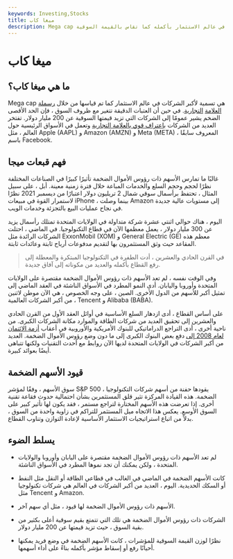 ```yaml
---
keywords: Investing,Stocks
title: ميغا كاب
description: Mega cap هي تسمية لأكبر الشركات في عالم الاستثمار بأكمله كما تقاس بالقيمة السوقية.
---
```


# ميغا كاب
## ما هي ميغا كاب؟

Mega cap هي تسمية لأكبر الشركات في عالم الاستثمار كما تم قياسها من خلال [رسملة العلامة](/marketcapitalization) [التجارية](/marketcapitalization). في حين أن العتبات الدقيقة تتغير مع ظروف السوق ، فإن الحد الأقصى الضخم يشير عمومًا إلى الشركات التي تزيد قيمتها السوقية عن 200 مليار دولار. تفتخر العديد من الشركات [باعتراف قوي بالعلامة التجارية](/brand-recognition) وتعمل في الأسواق الرئيسية حول العالم ، مثل Apple (AAPL) و Amazon (AMZN) و Meta (META) ، المعروف سابقًا باسم Facebook.

## فهم قبعات ميجا

غالبًا ما تمارس الأسهم ذات رؤوس الأموال الضخمة تأثيرًا كبيرًا في الصناعات المختلفة نظرًا لحجم وحجم السلع والخدمات المباعة خلال فترة زمنية معينة. أبل ، على سبيل المثال ، تحتفظ برأسمال سوقي شمال 2 تريليون دولار اعتبارًا من ديسمبر 2021 نظرًا لاستمرار القوة في مبيعات iPhone ، بينما وصلت Amazon إلى مستويات عالية جديدة في نجاح عمليات البيع بالتجزئة وخدمات الويب.

اليوم ، هناك حوالي اثنتي عشرة شركة متداولة في الولايات المتحدة تمتلك رأسمال يزيد عن 300 مليار دولار ، يعمل معظمها الآن في قطاع التكنولوجيا. في الماضي ، احتلت الشركات الرائدة مثل ExxonMobil (XOM) و General Electric (GE) معظم هذه المقاعد حيث وثق المستثمرون بها لتقديم مدفوعات أرباح ثابتة وعائدات ثابتة.

> في القرن الحادي والعشرين ، أدت الطفرة في التكنولوجيا المبتكرة والمعطلة إلى رفع القطاع بأكمله والعديد من مكوناته إلى آفاق جديدة.

>

وفي الوقت نفسه ، لم تعد الأسهم ذات رؤوس الأموال الضخمة مقتصرة على الولايات المتحدة وأوروبا واليابان. أدى النمو المطرد في الأسواق الناشئة في العقد الماضي إلى تمثيل أكبر للأسهم من الدول الأخرى. الصين ، على وجه الخصوص ، هي الآن موطن لاثنين من أكبر الشركات العالمية ، Tencent و Alibaba (BABA).

على أساس القطاع ، أدى ازدهار السلع الأساسية في أوائل العقد الأول من القرن الحادي والعشرين إلى تحقيق العديد من شركات الطاقة والموارد مكانة الشركات الكبرى. من ناحية أخرى ، أدى التراجع الدراماتيكي للبنوك الأمريكية والأوروبية في أعقاب [أزمة الائتمان لعام 2008 إلى](/credit-crisis) دفع بعض البنوك الكبرى إلى ما دون وضع رؤوس الأموال الضخمة. العديد من أكبر الشركات في الولايات المتحدة لديها الآن روابط مع أحدث التقنيات ولكنها تتباهى أيضًا بعوائد كبيرة.

## قيود الأسهم الضخمة

سوق الأسهم ، وفقًا لمؤشر S&P 500 ، يقودها حفنة من أسهم شركات التكنولوجيا الضخمة. هذه القيادة المركزة تثير قلق المستثمرين بشأن احتمالية حدوث فقاعة تقنية أخرى. إذا تعرضت هذه الأسهم المختارة لتراجع مستمر ، فقد يكون لها تأثير كبير على السوق الأوسع. يعكس هذا الاتجاه ميل المستثمر للتراكم في زاوية واحدة من السوق ، بدلاً من اتباع استراتيجيات الاستثمار الأساسية لإعادة التوازن وتناوب القطاع.

## يسلط الضوء

- لم تعد الأسهم ذات رؤوس الأموال الضخمة مقتصرة على اليابان وأوروبا والولايات المتحدة ، ولكن يمكنك أن تجد نموها المطرد في الأسواق الناشئة.

- كانت الأسهم الضخمة في الماضي في الغالب في قطاعي الطاقة أو النقل مثل النفط أو السكك الحديدية. اليوم ، العديد من أكبر الشركات في العالم هي شركات تكنولوجيا مثل Tencent و Amazon.

- الأسهم ذات رؤوس الأموال الضخمة لها قيود ، مثل أي سهم آخر.

- الشركات ذات رؤوس الأموال الضخمة هي تلك التي تتمتع بقيم سوقية أعلى بكثير من بقية السوق ، حيث تزيد قيمتها عن 200 مليار دولار.

- نظرًا لوزن القيمة السوقية للمؤشرات ، كانت الأسهم الضخمة في وضع فريد يمكنها أحيانًا رفع أو إسقاط مؤشر بأكمله بناءً على أداء أسهمها.

